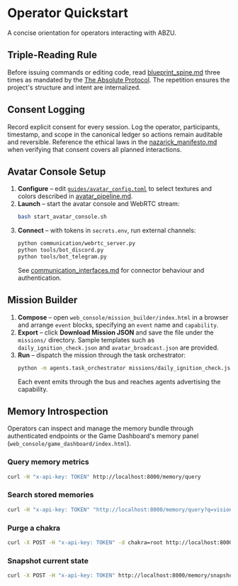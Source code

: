 # Operator Quickstart

A concise orientation for operators interacting with ABZU.

## Triple-Reading Rule
Before issuing commands or editing code, read [blueprint_spine.md](blueprint_spine.md) three times as mandated by the [The Absolute Protocol](The_Absolute_Protocol.md). The repetition ensures the project's structure and intent are internalized.

## Consent Logging
Record explicit consent for every session. Log the operator, participants, timestamp, and scope in the canonical ledger so actions remain auditable and reversible. Reference the ethical laws in the [nazarick_manifesto.md](nazarick_manifesto.md) when verifying that consent covers all planned interactions.

## Avatar Console Setup

1. **Configure** – edit [`guides/avatar_config.toml`](../guides/avatar_config.toml) to select textures and colors described in [avatar_pipeline.md](avatar_pipeline.md).
2. **Launch** – start the avatar console and WebRTC stream:
   ```bash
   bash start_avatar_console.sh
   ```
3. **Connect** – with tokens in `secrets.env`, run external channels:
   ```bash
   python communication/webrtc_server.py
   python tools/bot_discord.py
   python tools/bot_telegram.py
   ```
   See [communication_interfaces.md](communication_interfaces.md) for connector behaviour and authentication.

## Mission Builder

1. **Compose** – open `web_console/mission_builder/index.html` in a browser and arrange `event` blocks, specifying an `event` name and `capability`.
2. **Export** – click **Download Mission JSON** and save the file under the `missions/` directory. Sample templates such as `daily_ignition_check.json` and `avatar_broadcast.json` are provided.
3. **Run** – dispatch the mission through the task orchestrator:
   ```bash
   python -m agents.task_orchestrator missions/daily_ignition_check.json
   ```
   Each event emits through the bus and reaches agents advertising the capability.

## Memory Introspection

Operators can inspect and manage the memory bundle through authenticated endpoints or the Game Dashboard's memory panel (`web_console/game_dashboard/index.html`).

### Query memory metrics

```bash
curl -H "x-api-key: TOKEN" http://localhost:8000/memory/query
```

### Search stored memories

```bash
curl -H "x-api-key: TOKEN" "http://localhost:8000/memory/query?q=vision"
```

### Purge a chakra

```bash
curl -X POST -H "x-api-key: TOKEN" -d chakra=root http://localhost:8000/memory/purge
```

### Snapshot current state

```bash
curl -X POST -H "x-api-key: TOKEN" http://localhost:8000/memory/snapshot
```
